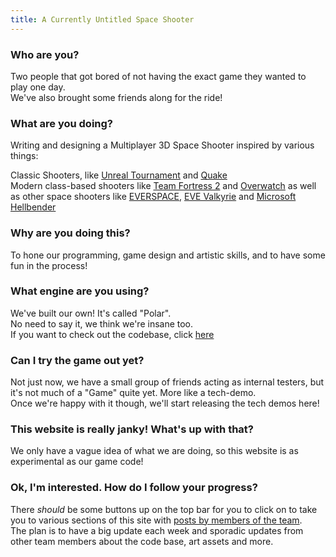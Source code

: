 ```yaml
---
title: A Currently Untitled Space Shooter
---
```

### Who are you?
Two people that got bored of not having the exact game they wanted to play one day.  
We've also brought some friends along for the ride!

### What are you doing?
Writing and designing a Multiplayer 3D Space Shooter inspired by various things:

Classic Shooters, like [Unreal Tournament](https://en.wikipedia.org/wiki/Unreal_Tournament) and [Quake](https://en.wikipedia.org/wiki/Quake_(series))  
Modern class-based shooters like [Team Fortress 2](https://en.wikipedia.org/wiki/Team_Fortress_2) and [Overwatch](https://en.wikipedia.org/wiki/Overwatch_(video_game))  
as well as other space shooters like [EVERSPACE](https://everspace-game.com/), [EVE Valkyrie](https://www.evevalkyrie.com/) and [Microsoft Hellbender](https://en.wikipedia.org/wiki/Hellbender_(video_game))

### Why are you doing this?
To hone our programming, game design and artistic skills, and to have some fun in the process!

### What engine are you using?
We've built our own! It's called "Polar".  
No need to say it, we think we're insane too.  
If you want to check out the codebase, click [here](https://github.com/polar-engine/polar)

### Can I try the game out yet?
Not just now, we have a small group of friends acting as internal testers, but it's not much of a "Game" quite yet. More like a tech-demo.  
Once we're happy with it though, we'll start releasing the tech demos here!

### This website is really janky! What's up with that?
We only have a vague idea of what we are doing, so this website is as experimental as our game code! <br>

### Ok, I'm interested. How do I follow your progress?
There *should* be some buttons up on the top bar for you to click on to take you to various sections of this site with [posts by members of the team](/polar-space/blog).  
The plan is to have a big update each week and sporadic updates from other team members about the code base, art assets and more.
<!--stackedit_data:
eyJoaXN0b3J5IjpbMjQ2OTA1MjUzLC0yMTIyNTg5MzQ0LC00Nj
Q0NTc3MDMsLTU4MjE3MDQ0OCw1NTU2NTg4OTUsLTYwMjYxMjcw
NywtMTk2MDI3MjMxNiwtMTIwMjg2MTUwNywtMjQ1MzIyOTQ0LD
QzMTI4MTAwMl19
-->